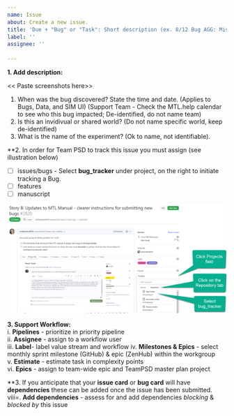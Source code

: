 ```yaml
---
name: Issue
about: Create a new issue.
title: 'Due + "Bug" or "Task": Short description (ex. 8/12 Bug AGG: Missing feedback loop)'
label: ''
assignee: ''

---
```


**1. Add description:** 

<< Paste screenshots here>>
1. When was the bug discovered? State the time and date. (Applies to Bugs, Data, and SIM UI) (Support Team - Check the MTL.help calendar to see who this bug impacted; De-identified, do not name team)
2. Is this an invidivual or shared world? (Do not name specific world, keep de-identified)
3. What is the name of the experiment? (Ok to name, not identifiable).

**2. In order for Team PSD to track this issue you must assign (see illustration below) 
- [ ] issues/bugs -  Select **bug_tracker** under project, on the right to initiate tracking a Bug.
- [ ] features 
- [ ] manuscript 

[<img src = "https://github.com/lzim/teampsd/blob/gh-pages/images/issue_card_project_selection.png">](#DontLink)
 
**3. Support Workflow:**  
i. **Pipelines** - prioritize in priority pipeline  
ii. **Assignee** - assign to a workflow user  
iii. **Label**- label value stream and workflow 
iv. **Milestones & Epics** - select monthly sprint milestone (GitHub) & epic (ZenHub) within the workgroup   
v. **Estimate** - estimate task in complexity points   
vi. **Epics** - assign to team-wide epic and TeamPSD master plan project  

**3. If you anticipate that your **issue card** or **bug card** will have **dependencies** these can be added once the issue has been submitted.   
viii=. **Add dependencies** - assess for and add dependencies *blocking* & *blocked by* this issue


